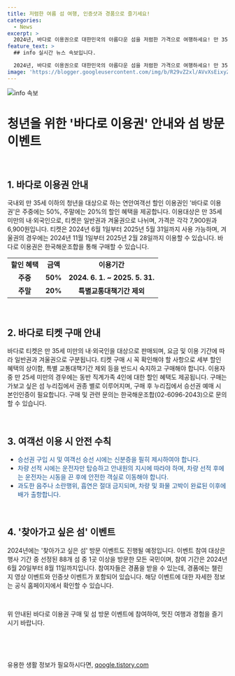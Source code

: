 ```yaml
---
title: 저렴한 여름 섬 여행, 인증샷과 경품으로 즐기세요!
categories:
  - News
excerpt: >
  2024년, 바다로 이용권으로 대한민국의 아름다운 섬을 저렴한 가격으로 여행하세요! 만 35세 이하의 청년들을 위한 연안여객선 할인 혜택인데, 주중에는 50%, 주말에는 20% 할인 혜택이 주어집니다. 티켓은 일반권 7,900원, 겨울권 6,900원으로 구입 가능하며, 연간 12회 사용 가능하고, 겨울 기간엔 2024.11.1부터 2025.2.28까지 사용 가능합니다. 또한, 찾아가고 싶은 섬 방문 이벤트에 참여하면 LG 스탠바이미 고, 갤럭시 버즈, 스타벅스 커피 교환권을 받을 수 있습니다. 
feature_text: >
  ## info 실시간 뉴스 속보입니다.

  2024년, 바다로 이용권으로 대한민국의 아름다운 섬을 저렴한 가격으로 여행하세요! 만 35세 이하의 청년들을 위한 연안여객선 할인 혜택인데, 주중에는 50%, 주말에는 20% 할인 혜택이 주어집니다. 티켓은 일반권 7,900원, 겨울권 6,900원으로 구입 가능하며, 연간 12회 사용 가능하고, 겨울 기간엔 2024.11.1부터 2025.2.28까지 사용 가능합니다. 또한, 찾아가고 싶은 섬 방문 이벤트에 참여하면 LG 스탠바이미 고, 갤럭시 버즈, 스타벅스 커피 교환권을 받을 수 있습니다. 
image: 'https://blogger.googleusercontent.com/img/b/R29vZ2xl/AVvXsEixyZcFfHzMRdzZMjFBmAUKJYCLCGyLL1o632UiGVXcaFdKo_bkvkuCioo0uUKlGfBVcT3P84aROyZIXSBEx3Aw5nCQ3pTgDom1WDC4m8eifvWiAmWEEVb4x6G_l8C0QH225ldMjyaFvpxGEBGNO37VmDTDMHGhJPq73UglMfDca1-0aw/s1600/blogspot.png'
---
```


<p><img src="https://blogger.googleusercontent.com/img/b/R29vZ2xl/AVvXsEixyZcFfHzMRdzZMjFBmAUKJYCLCGyLL1o632UiGVXcaFdKo_bkvkuCioo0uUKlGfBVcT3P84aROyZIXSBEx3Aw5nCQ3pTgDom1WDC4m8eifvWiAmWEEVb4x6G_l8C0QH225ldMjyaFvpxGEBGNO37VmDTDMHGhJPq73UglMfDca1-0aw/s1600/blogspot.png" alt="info 속보" /></p>

<h1>청년을 위한 '바다로 이용권' 안내와 섬 방문 이벤트</h1>

<p data-ke-size="size16">&nbsp;</p>

<h2 data-ke-size="size26">1. 바다로 이용권 안내</h2>

<p data-ke-size="size16">국내외 만 35세 이하의 청년을 대상으로 하는 연안여객선 할인 이용권인 '바다로 이용권'은 주중에는 50%, 주말에는 20%의 할인 혜택을 제공합니다. 이용대상은 만 35세 미만의 내·외국인으로, 티켓은 일반권과 겨울권으로 나뉘며, 가격은 각각 7,900원과 6,900원입니다. 티켓은 2024년 6월 1일부터 2025년 5월 31일까지 사용 가능하며, 겨울권의 경우에는 2024년 11월 1일부터 2025년 2월 28일까지 이용할 수 있습니다. 바다로 이용권은 한국해운조합을 통해 구매할 수 있습니다.</p>

<table>
    <tbody>
        <tr>
            <td style="text-align: center; height: 17px;"><b>할인 혜택</b></td>
            <td style="text-align: center; height: 17px;"><b>금액</b></td>
            <td style="text-align: center; height: 17px;"><b>이용기간</b></td>
        </tr>
        <tr>
            <td style="text-align: center; height: 17px;"><b>주중</b></td>
            <td style="text-align: center; height: 17px;"><b>50%</b></td>
            <td style="text-align: center; height: 17px;"><b>2024. 6. 1. ~ 2025. 5. 31.</b></td>
        </tr>
        <tr>
            <td style="text-align: center; height: 17px;"><b>주말</b></td>
            <td style="text-align: center; height: 17px;"><b>20%</b></td>
            <td style="text-align: center; height: 17px;"><b>특별교통대책기간 제외</b></td>
        </tr>
    </tbody>
</table>

<p data-ke-size="size16">&nbsp;</p>

<h2 data-ke-size="size26">2. 바다로 티켓 구매 안내</h2>

<p data-ke-size="size16">바다로 티켓은 만 35세 미만의 내·외국인을 대상으로 판매되며, 요금 및 이용 기간에 따라 일반권과 겨울권으로 구분됩니다. 티켓 구매 시 꼭 확인해야 할 사항으로 세부 할인 혜택의 상이함, 특별 교통대책기간 제외 등을 반드시 숙지하고 구매해야 합니다. 이용자 중 만 25세 미만의 경우에는 동반 직계가족 4인에 대한 할인 혜택도 제공됩니다. 구매는 가보고 싶은 섬 누리집에서 권종 별로 이루어지며, 구매 후 누리집에서 승선권 예매 시 본인인증이 필요합니다. 구매 및 관련 문의는 한국해운조합(02-6096-2043)으로 문의할 수 있습니다.</p>

<p data-ke-size="size16">&nbsp;</p>

<h2 data-ke-size="size26">3. 여객선 이용 시 안전 수칙</h2>

<ul>
    <li><span style="color: #1a5490;">승선권 구입 시 및 여객선 승선 시에는 신분증을 필히 제시하여야 합니다.</span></li>
    <li><span style="color: #1a5490;">차량 선적 시에는 운전자만 탑승하고 안내원의 지시에 따라야 하며, 차량 선적 후에는 운전자는 시동을 끈 후에 안전한 객실로 이동해야 합니다.</span></li>
    <li><span style="color: #1a5490;">과도한 음주나 소란행위, 흡연은 절대 금지되며, 차량 및 화물 고박이 완료된 이후에 배가 출항합니다.</span></li>
</ul>

<p data-ke-size="size16">&nbsp;</p>

<h2 data-ke-size="size26">4. '찾아가고 싶은 섬' 이벤트</h2>

<p data-ke-size="size16">2024년에는 '찾아가고 싶은 섬' 방문 이벤트도 진행될 예정입니다. 이벤트 참여 대상은 행사 기간 중 선정된 88개 섬 중 1곳 이상을 방문한 모든 국민이며, 참여 기간은 2024년 6월 20일부터 8월 11일까지입니다. 참여자들은 경품을 받을 수 있는데, 경품에는 챌린지 영상 이벤트와 인증샷 이벤트가 포함되어 있습니다. 해당 이벤트에 대한 자세한 정보는 공식 홈페이지에서 확인할 수 있습니다. </p>

<p data-ke-size="size16">&nbsp;</p>

<p data-ke-size="size16">위 안내된 바다로 이용권 구매 및 섬 방문 이벤트에 참여하여, 멋진 여행과 경험을 즐기시기 바랍니다.</p>

<p data-ke-size="size16">&nbsp;</p>

<p data-ke-size="size16">&nbsp;</p>
유용한 생활 정보가 필요하시다면, <a href="https://qoogle.tistory.com" rel="dofollow">qoogle.tistory.com</a>


